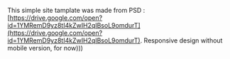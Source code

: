 This simple site tamplate was made from PSD : [https://drive.google.com/open?id=1YMRemD9yz8tI4kZwIH2qIBsoL9omdurT](https://drive.google.com/open?id=1YMRemD9yz8tI4kZwIH2qIBsoL9omdurT).
Responsive design without mobile version, for now)))